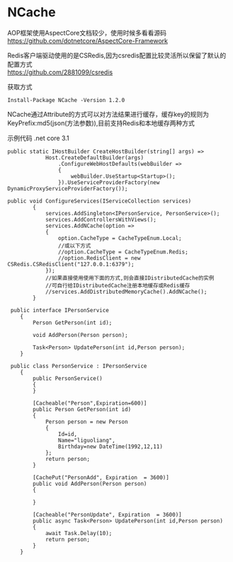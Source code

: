 # NCache
AOP框架使用AspectCore文档较少，使用时候多看看源码</br>
https://github.com/dotnetcore/AspectCore-Framework

Redis客户端驱动使用的是CSRedis,因为csredis配置比较灵活所以保留了默认的配置方式</br>
https://github.com/2881099/csredis

获取方式
```
Install-Package NCache -Version 1.2.0
```

NCache通过Attribute的方式可以对方法结果进行缓存，缓存key的规则为KeyPrefix:md5(json(方法参数)),目前支持Redis和本地缓存两种方式

示例代码 .net core 3.1
```
public static IHostBuilder CreateHostBuilder(string[] args) =>
            Host.CreateDefaultBuilder(args)
                .ConfigureWebHostDefaults(webBuilder =>
                {
                    webBuilder.UseStartup<Startup>();
                }).UseServiceProviderFactory(new DynamicProxyServiceProviderFactory());
```

```
public void ConfigureServices(IServiceCollection services)
        {
            services.AddSingleton<IPersonService, PersonService>();
            services.AddControllersWithViews();
            services.AddNCache(option =>
            {
                option.CacheType = CacheTypeEnum.Local;
                //或以下方式
                //option.CacheType = CacheTypeEnum.Redis;
                //option.RedisClient = new CSRedis.CSRedisClient("127.0.0.1:6379");
            });
            //如果直接使用使用下面的方式,则会直接IDistributedCache的实例
            //可自行给IDistributedCache注册本地缓存或Redis缓存
            //services.AddDistributedMemoryCache().AddNCache();
        }
```

```
 public interface IPersonService
    {
        Person GetPerson(int id);

        void AddPerson(Person person);

        Task<Person> UpdatePerson(int id,Person person);
    }
```


```
 public class PersonService : IPersonService
    {
        public PersonService()
        {
        }

        [Cacheable("Person",Expiration=600)]
        public Person GetPerson(int id)
        {
            Person person = new Person
            {
                Id=id,
                Name="liguoliang",
                Birthday=new DateTime(1992,12,11)
            };
            return person;
        }

        [CachePut("PersonAdd", Expiration  = 3600)]
        public void AddPerson(Person person)
        {

        }

        [Cacheable("PersonUpdate", Expiration  = 3600)]
        public async Task<Person> UpdatePerson(int id,Person person)
        {
            await Task.Delay(10);
            return person;
        }
    }
```
